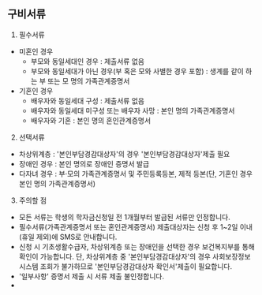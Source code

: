 
## 구비서류

1) 필수서류
  - 미혼인 경우
    * 부모와 동일세대인 경우 : 제출서류 없음
    * 부모와 동일세대가 아닌 경우(부 혹은 모와 사별한 경우 포함) : 생계를 같이 하는 부 또는 모 명의 가족관계증명서
  - 기혼인 경우
    * 배우자와 동일세대 구성 : 제출서류 없음
    * 배우자와 동일세대 미구성 또는 배우자 사망 : 본인 명의 가족관계증명서
    * 배우자와 기혼 : 본인 명의 혼인관계증명서
    
2) 선택서류
  - 차상위계층 : '본인부담경감대상자'의 경우 '본인부담경감대상자'제출 필요
  - 장애인 경우 : 본인 명의로 장애인 증명서 발급
  - 다자녀 경우 : 부·모의 가족관계증명서 및 주민등록등본, 제적 등본(단, 기혼인 경우 본인 명의 가족관계증명서)
  
3) 주의할 점
  
  - 모든 서류는 학생의 학자금신청일 전 1개월부터 발급된 서류만 인정합니다.
  - 필수서류(가족관계증명서 또는 혼인관계증명서) 제출대상자는 신청 후 1~2일 이내 (휴일 제외)에 SMS로 안내합니다. 
  - 신청 시 기초생활수급자, 차상위계층 또는 장애인을 선택한 경우 보건복지부를 통해 확인이 가능합니다. 단, 차상위계층 중 '본인부담경감대상자'의 경우 사회보장정보시스템 조회가 불가하므로 '본인부담경감대상자 확인서'제출이 필요합니다.
  - '일부사항' 증명서 제출 시 서류 제출 불인정합니다.
  - 
